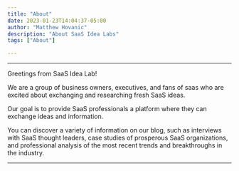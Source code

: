 ```yaml
---
title: "About"
date: 2023-01-23T14:04:37-05:00
author: "Matthew Hovanic"
description: "About SaaS Idea Labs"
tags: ["About"]

---
```



---

 Greetings from SaaS Idea Lab!

We are a group of business owners, executives, and fans of saas who are excited about exchanging and researching fresh SaaS ideas.

Our goal is to provide SaaS professionals a platform where they can exchange ideas and information.

You can discover a variety of information on our blog, such as interviews with SaaS thought leaders, case studies of prosperous SaaS organizations, and professional analysis of the most recent trends and breakthroughs in the industry.

---